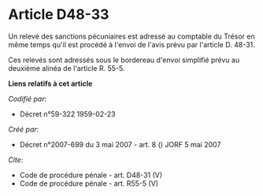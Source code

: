 # Article D48-33

Un relevé des sanctions pécuniaires est adressé au comptable du Trésor en même temps qu'il est procédé à l'envoi de l'avis
prévu par l'article D. 48-31. 

Ces relevés sont adressés sous le bordereau d'envoi simplifié prévu au deuxième alinéa de l'article R. 55-5.

**Liens relatifs à cet article**

_Codifié par_:

  - Décret n°59-322 1959-02-23

_Créé par_:

  - Décret n°2007-699 du 3 mai 2007 - art. 8 () JORF 5 mai 2007

_Cite_:

  - Code de procédure pénale - art. D48-31 (V)
  - Code de procédure pénale - art. R55-5 (V)
